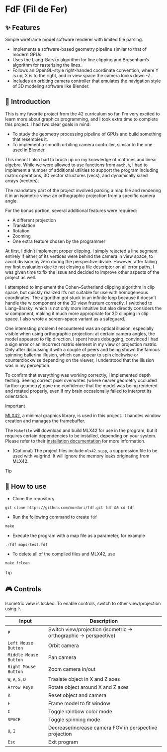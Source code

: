 # FdF (Fil de Fer)
## ✨ Features
Simple wireframe model software renderer with limited file parsing.
- Implements a software-based geometry pipeline similar to that of modern GPUs.
- Uses the Liang-Barsky algorithm for line clipping and Bresenham’s algorithm for rasterizing the lines.
- Follows an OpenGL-style right-handed coordinate convention, where Y is up, X is to the right, and in view space the camera looks down -Z.
- Includes an orbiting camera controller that emulates the navigation style of 3D modeling software like Blender.

## 📖 Introduction

This is my favorite project from the 42 curriculum so far. I'm very excited to learn more about graphics programming, and I took extra time to complete this project. I had two clear goals in mind:

- To study the geometry processing pipeline of GPUs and build something that resembles it.
- To implement a smooth orbiting camera controller, similar to the one used in Blender.

This meant I also had to brush up on my knowledge of matrices and linear algebra. While we were allowed to use functions from `math.h`, I had to implement a number of additional utilities to support the program including matrix operations, 3D vector structures (vecs), and dynamically sized arrays (vectors).

The mandatory part of the project involved parsing a map file and rendering it in an isometric view: an orthographic projection from a specific camera angle.

For the bonus portion, several additional features were required:
- A different projection
- Translation
- Rotation
- Zooming
- One extra feature chosen by the programmer

At first, I didn’t implement proper clipping. I simply rejected a line segment entirely if either of its vertices were behind the camera in view space, to avoid division by zero during the perspective divide. However, after failing my first evaluation due to not closing a file descriptor on all error paths, I was given time to fix the issue and decided to improve other aspects of the project as well.

I attempted to implement the Cohen–Sutherland clipping algorithm in clip space, but quickly realized it’s not suitable for use with homogeneous coordinates. The algorithm got stuck in an infinite loop because it doesn't handle the w component or the 3D view frustum correctly. I switched to Liang–Barsky, which is not only more intuitive but also directly considers the w component, making it much more appropriate for 3D clipping in clip space. I also wrote a screen-space variant as a safeguard.

One interesting problem I encountered was an optical illusion, especially visible when using orthographic projection: at certain camera angles, the model appeared to flip direction. I spent hours debugging, convinced I had a sign error or an incorrect matrix element in my view or projection matrix. Only after discussing it with a couple of peers and being shown the famous spinning ballerina illusion, which can appear to spin clockwise or counterclockwise depending on the viewer, I understood that the illusion was in my perception.

To confirm that everything was working correctly, I implemented depth testing. Seeing correct pixel overwrites (where nearer geometry occluded farther geometry) gave me confidence that the model was being rendered and rotated properly, even if my brain occasionally failed to interpret its orientation.

> [!IMPORTANT]
> [MLX42](https://github.com/codam-coding-college/MLX42), a minimal graphics library, is used in this project. It handles window creation and manages the framebuffer.
> 
> The `Makefile` will download and build MLX42 for use in the program, but it requires certain dependencies to be installed, depending on your system. Please refer to their [installation documentation](https://github.com/codam-coding-college/MLX42?tab=readme-ov-file#for-linux) for more information.
>
> - (Optional) The project files include `mlx42.supp`, a suppression file to be used with valgrind. It will ignore the memory leaks originating from MLX42.

> [!TIP]
> ## 🚀 How to use
- Clone the repository
``` git
git clone https://github.com/mordori/fdf.git fdf && cd fdf
```
- Run the following command to create `fdf`
``` Makefile
make
```
- Execute the program with a map file as a parameter, for example
``` C
./fdf maps/test.fdf
```
- To delete all of the compiled files and MLX42, use
``` Makefile
make fclean
```

> [!TIP]
> ## 🎮 Controls
> Isometric view is locked. To enable controls, switch to other view/projection using `P`.

| Input					| Description														|
|-----------------------|-------------------------------------------------------------------|
| `P`                 	| Switch view/projection (isometric -> orthographic -> perspective)	|
| `Left Mouse Button`	| Orbit camera														|
| `Middle Mouse Button`	| Pan camera														|
| `Right Mouse Button`	| Zoom camera in/out												|
| `W`, `A`, `S`, `D`	| Traslate object in X and Z axes									|
| `Arrow Keys`			| Rotate object around X and Z axes									|
| `R`					| Reset object and camera											|
| `F`					| Frame model to fit window											|
| `C`					| Toggle rainbow color mode											|
| `SPACE`				| Toggle spinning mode												|
| `U`, `I`				| Decrease/increase camera FOV in perspective projection			|
| `Esc`					| Exit program														|

